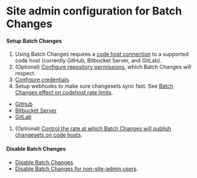 # Site admin configuration for Batch Changes



#### Setup Batch Changes 
1. Using Batch Changes requires a [code host connection](../../../admin/external_service/index.md) to a supported code host (currently GitHub, Bitbucket Server, and GitLab).
1. (Optional) [Configure repository permissions](../../../admin/repo/permissions.md), which Batch Changes will respect.
1. [Configure credentials](configuring_credentials.md).
1. Setup webhooks to make sure changesets sync fast. See [Batch Changes effect on codehost rate limits](../references/requirements.md#batch-changes-effect-on-code-host-rate-limits).
  * [GitHub](../../admin/external_service/github.md#webhooks)
  * [Bitbucket Server](../../admin/external_service/bitbucket_server.md#webhooks)
  * [GitLab](../../admin/external_service/gitlab.md#webhooks)
1. (Optional) [Control the rate at which Batch Changes will publish changesets on code hosts](../../../admin/config/batch_changes.md#rollout-windows).

#### Disable Batch Changes
- [Disable Batch Changes](../explanations/permissions_in_batch_changes.md#disabling-batch-changes).
- [Disable Batch Changes for non-site-admin users](../explanations/permissions_in_batch_changes.md#disabling-batch-changes-for-non-site-admin-users).

